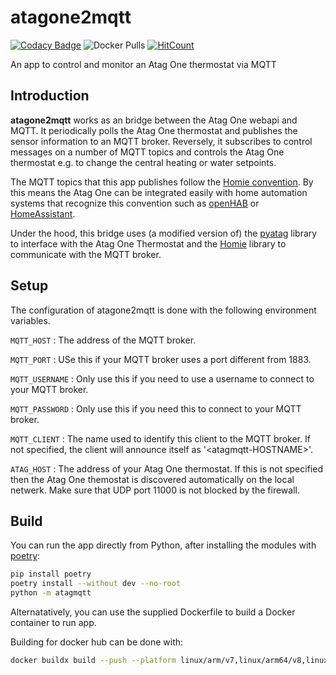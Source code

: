 # atagone2mqtt

[![Codacy Badge](https://app.codacy.com/project/badge/Grade/fd572a99c73f429cb6aba7ac43776515)](https://www.codacy.com/gh/EtxeanNet/atagone2mqtt?utm_source=github.com&amp;utm_medium=referral&amp;utm_content=EtxeanNet/atagone2mqtt&amp;utm_campaign=Badge_Grade)
![Docker Pulls](https://img.shields.io/docker/pulls/etxean/atagone2mqtt)
[![HitCount](https://hits.dwyl.com/EtxeanNet/atagone2mqtt.svg)](https://hits.dwyl.com/EtxeanNet/atagone2mqtt)

An app to control and monitor an Atag One thermostat via MQTT

## Introduction

**atagone2mqtt** works as an bridge between the Atag One webapi and MQTT. It periodically polls the Atag One thermostat and publishes the sensor information to an MQTT broker. Reversely, it subscribes to control messages on a number of MQTT topics and controls the Atag One thermostat e.g. to change the central heating or water setpoints.

The MQTT topics that this app publishes follow the [Homie convention](https://homieiot.github.io/). By this means the Atag One can be integrated easily with home automation systems that recognize this convention such as [openHAB](https://www.openhab.org/) or [HomeAssistant](https://github.com/nerdfirefighter/HA_Homie/tree/dev).

Under the hood, this bridge uses (a modified version of) the [pyatag](https://github.com/MatsNl/pyatag) library to interface with the Atag One Thermostat and the [Homie](https://github.com/mjcumming/Homie4) library to communicate with the MQTT broker.

## Setup

The configuration of atagone2mqtt is done with the following environment variables.

`MQTT_HOST`
: The address of the MQTT broker.

`MQTT_PORT`
: USe this if your MQTT broker uses a port different from 1883.

`MQTT_USERNAME`
: Only use this if you need to use a username to connect to your MQTT broker.

`MQTT_PASSWORD`
: Only use this if you need this to connect to your MQTT broker.

`MQTT_CLIENT`
: The name used to identify this client to the MQTT broker. If not specified, the client will announce itself as '&lt;atagmqtt-HOSTNAME&gt;'.

`ATAG_HOST`
: The address of your Atag One thermostat. If this is not specified then the Atag One themostat is discovered automatically on the local netwerk. Make sure that UDP port 11000 is not blocked by the firewall.

## Build

You can run the app directly from Python, after installing the modules with [poetry](https://python-poetry.org/docs/):

```bash
pip install poetry
poetry install --without dev --no-root
python -m atagmqtt
```

Alternatatively, you can use the supplied Dockerfile to build a Docker container to run app.

Building for docker hub can be done with:

```bash
docker buildx build --push --platform linux/arm/v7,linux/arm64/v8,linux/amd64 --tag etxean/atagone2mqtt:<version> --tag etxean/atagone2mqtt:latest .
```
